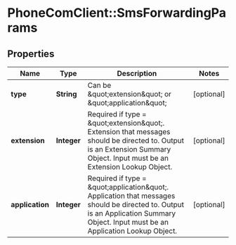 # PhoneComClient::SmsForwardingParams

## Properties
Name | Type | Description | Notes
------------ | ------------- | ------------- | -------------
**type** | **String** | Can be \&quot;extension\&quot; or \&quot;application\&quot; | [optional]
**extension** | **Integer** | Required if type &#x3D; \&quot;extension\&quot;. Extension that messages should be directed to. Output is an Extension Summary Object. Input must be an Extension Lookup Object. | [optional]
**application** | **Integer** | Required if type &#x3D; \&quot;application\&quot;. Application that messages should be directed to. Output is an Application Summary Object. Input must be an Application Lookup Object. | [optional]


